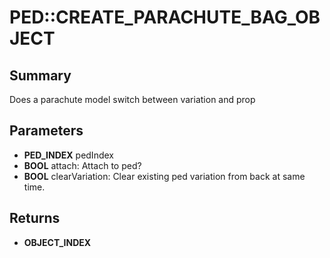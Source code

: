 # PED::CREATE_PARACHUTE_BAG_OBJECT

## Summary
Does a parachute model switch between variation and prop

## Parameters
* **PED_INDEX** pedIndex
* **BOOL** attach: Attach to ped?
* **BOOL** clearVariation: Clear existing ped variation from back at same time.

## Returns
* **OBJECT_INDEX**